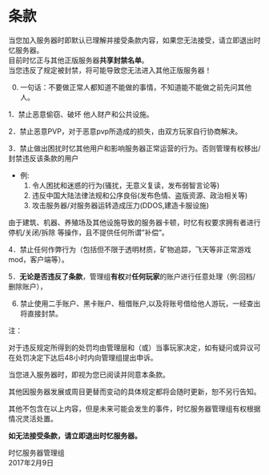 # 条款

当您加入服务器时即默认已理解并接受条款内容，如果您无法接受，请立即退出时忆服务器。  
目前时忆正与其他正版服务器**共享封禁名单**。  
当您违反了规定被封禁，将可能导致您无法进入其他正版服务器！

0. 一句话：不要做正常人都知道不能做的事情，不知道能不能做之前先问其他人。

1．禁止恶意偷窃、破坏 他人财产和公共设施。

2．禁止恶意PVP，对于恶意pvp所造成的损失，由双方玩家自行协商解决。  

3．禁止做出困扰时忆其他用户和影响服务器正常运营的行为。否则管理有权移出/封禁违反该条款的用户
  - 例:
    1. 令人困扰和迷惑的行为(骚扰，无意义复读，发布弱智言论等)
    2. 违反中国大陆法律法规和公序良俗(发布色情、盗版资源、政治相关等)
    3. 攻击服务器/对服务器运转造成压力(DDOS,建造卡服设施)

由于建筑、机器、养殖场及其他设施导致的服务器卡顿，时忆有权要求拥有者进行 停机/关闭/拆除 等操作，且不提供任何所谓”补偿”。

4．禁止任何作弊行为（包括但不限于透明材质，矿物追踪，飞天等非正常游戏mod，客户端等）。

5．**无论是否违反了条款**，管理组**有权**对**任何玩家**的账户进行任意处理（例:回档/删除账户），

6. 禁止使用二手账户、黑卡账户、租借账户,以及将账号借给他人游玩，一经查出将直接封禁。

注：

对于违反规定所得到的处罚均由管理层和（或）当事玩家决定，如有疑问或异议可在处罚决定下达后48小时内向管理组提出申诉。

当您进入服务器时，即视为您已阅读并同意本条款。

其他因服务器发展或周目更替而变动的具体规定都将会随时更新，恕不另行告知。

其他不包含在以上内容，但是未来可能会发生的事件，时忆服务器管理组有权根据情况灵活处置。

**如无法接受条款，请立即退出时忆服务器。**

时忆服务器管理组  
2017年2月9日  
